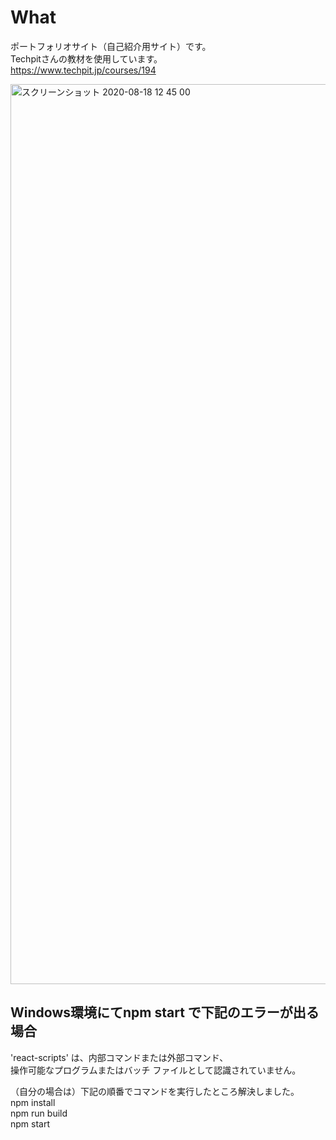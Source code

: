 # What
ポートフォリオサイト（自己紹介用サイト）です。<br>
Techpitさんの教材を使用しています。<br>
https://www.techpit.jp/courses/194

<img width="1440" alt="スクリーンショット 2020-08-18 12 45 00" src="https://i.gyazo.com/6e9ff4464134a2dadc355919ac55bd62.png">






## Windows環境にてnpm start で下記のエラーが出る場合
'react-scripts' は、内部コマンドまたは外部コマンド、<br>
操作可能なプログラムまたはバッチ ファイルとして認識されていません。<br>

（自分の場合は）下記の順番でコマンドを実行したところ解決しました。<br>
npm install<br>
npm run build<br>
npm start<br>


